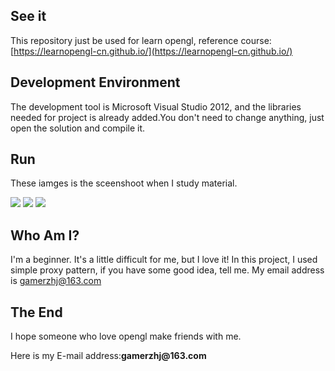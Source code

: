 ## See it
This repository just be used for learn opengl, reference course:
[https://learnopengl-cn.github.io/](https://learnopengl-cn.github.io/)
## Development Environment
The development tool is Microsoft Visual Studio 2012, and the libraries needed for project is already added.You don't need to change anything, just open the solution and compile it.
## Run
These iamges is the sceenshoot when I study material.

![](https://github.com/bingxue102685/LearnOpenGL/tree/master/resource/showImage/show1.png)
![](https://github.com/bingxue102685/LearnOpenGL/tree/master/resource/showImage/show2.png)
![](https://github.com/bingxue102685/LearnOpenGL/tree/master/resource/showImage/show3.gif)
## Who Am I?
I'm a beginner. It's a little difficult for me, but I love it! In this project, I used simple proxy pattern, if you have some good idea, tell me. My email address is gamerzhj@163.com
## The End
I hope someone who love opengl make friends with me.

Here is my E-mail address:__gamerzhj@163.com__
